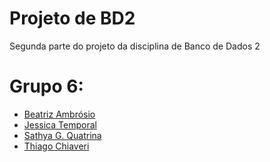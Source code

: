 # Projeto de BD2


Segunda parte do projeto da disciplina de Banco de Dados 2


# Grupo 6:

- [Beatriz Ambrósio](https://github.com/beambrosio)
- [Jessica Temporal](https://github.com/jtemporal)
- [Sathya G. Quatrina](https://github.com/sathyagq)
- [Thiago Chiaveri](https://github.com/tiagochiavericosta)
